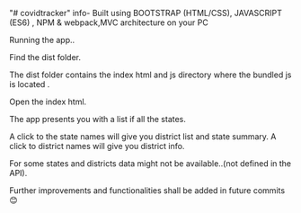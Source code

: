 "# covidtracker" 
info-
Built using BOOTSTRAP (HTML/CSS), JAVASCRIPT (ES6) , NPM & webpack,MVC architecture
 on your PC

Running the app..


Find the dist folder. 

The dist folder contains the index html and js directory where the bundled js is located
.

Open the index html.

The app presents you with a list if all the states.

A click to the state names will give you district list and state summary.
A click to district names will give you district info.

For some states and districts data might not be available..(not defined in the API).


Further improvements and functionalities shall be added in future commits 😊
